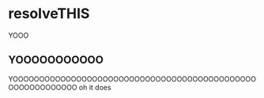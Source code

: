 # resolveTHIS
YOOO

## YOOOOOOOOOOO

YOOOOOOOOOOOOOOOOOOOOOOOOOOOOOOOOOOOOOOOOOOOOOOOOOOOOOOOOOOO
oh it does
